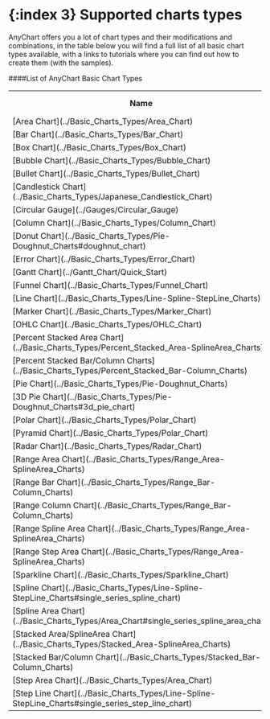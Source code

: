 {:index 3}
Supported charts types
======================
AnyChart offers you a lot of chart types and their modifications and combinations, 
in the table below you will find a full list of all basic chart types available, 
with a links to tutorials where you can find out how to create them (with the samples).
  
    
####List of AnyChart Basic Chart Types
<table width="700px" class="dtTABLE">
<tr><th width="315px">Name</th><th width="58px">Single Series</th> <th width="56px">Multi Series</th></tr>
<tr><td>[Area Chart](../Basic_Charts_Types/Area_Chart)</td><td>Yes</td><td>Yes</td></tr>
<tr><td>[Bar Chart](../Basic_Charts_Types/Bar_Chart)</td><td>Yes</td><td>Yes</td></tr>
<tr><td>[Box Chart](../Basic_Charts_Types/Box_Chart)</td><td>Yes</td><td>Yes</td></tr>
<tr><td>[Bubble Chart](../Basic_Charts_Types/Bubble_Chart)</td><td>Yes</td><td>Yes</td></tr>
<tr><td>[Bullet Chart](../Basic_Charts_Types/Bullet_Chart)</td><td>Yes</td><td>No</td></tr>
<tr><td>[Candlestick Chart](../Basic_Charts_Types/Japanese_Candlestick_Chart)</td><td>Yes</td><td>Yes</td></tr>
<tr><td>[Circular Gauge](../Gauges/Circular_Gauge)</td><td></td><td></td></tr>
<tr><td>[Column Chart](../Basic_Charts_Types/Column_Chart)</td><td>Yes</td><td>Yes</td></tr>
<tr><td>[Donut Chart](../Basic_Charts_Types/Pie-Doughnut_Charts#doughnut_chart)</td><td>Yes</td><td>No</td></tr>
<tr><td>[Error Chart](../Basic_Charts_Types/Error_Chart)</td><td>Yes</td><td>No</td></tr>
<tr><td>[Gantt Chart](../Gantt_Chart/Quick_Start)</td><td></td><td></td></tr>
<tr><td>[Funnel Chart](../Basic_Charts_Types/Funnel_Chart)</td><td>Yes</td><td>No</td></tr>
<tr><td>[Line Chart](../Basic_Charts_Types/Line-Spline-StepLine_Charts)</td><td>Yes</td><td>Yes</td></tr>
<tr><td>[Marker Chart](../Basic_Charts_Types/Marker_Chart)</td><td>Yes</td><td>Yes</td></tr>
<tr><td>[OHLC Chart](../Basic_Charts_Types/OHLC_Chart)</td><td>Yes</td><td>Yes</td></tr>
<tr><td>[Percent Stacked Area Chart](../Basic_Charts_Types/Percent_Stacked_Area-SplineArea_Charts)</td><td>Yes</td><td>Yes</td></tr>
<tr><td>[Percent Stacked Bar/Column Charts](../Basic_Charts_Types/Percent_Stacked_Bar-Column_Charts)</td><td>Yes</td><td>Yes</td></tr>
<tr><td>[Pie Chart](../Basic_Charts_Types/Pie-Doughnut_Charts)</td><td>Yes</td><td>No</td></tr>
<tr><td>[3D Pie Chart](../Basic_Charts_Types/Pie-Doughnut_Charts#3d_pie_chart)</td><td>Yes</td><td>No</td></tr>
<tr><td>[Polar Chart](../Basic_Charts_Types/Polar_Chart)</td><td>Yes</td><td>Yes</td></tr>
<tr><td>[Pyramid Chart](../Basic_Charts_Types/Polar_Chart)</td><td>Yes</td><td>No</td></tr>
<tr><td>[Radar Chart](../Basic_Charts_Types/Radar_Chart)</td><td>Yes</td><td>Yes</td></tr>
<tr><td>[Range Area Chart](../Basic_Charts_Types/Range_Area-SplineArea_Charts)</td><td>Yes</td><td>Yes</td></tr>
<tr><td>[Range Bar Chart](../Basic_Charts_Types/Range_Bar-Column_Charts)</td><td>Yes</td><td>Yes</td></tr>
<tr><td>[Range Column Chart](../Basic_Charts_Types/Range_Bar-Column_Charts)</td><td>Yes</td><td>Yes</td></tr>
<tr><td>[Range Spline Area Chart](../Basic_Charts_Types/Range_Area-SplineArea_Charts)</td><td>Yes</td><td>Yes</td</tr>
<tr><td>[Range Step Area Chart](../Basic_Charts_Types/Range_Area-SplineArea_Charts)</td><td>Yes</td><td>Yes</td></tr>
<tr><td>[Sparkline Chart](../Basic_Charts_Types/Sparkline_Chart)</td><td>Yes</td><td>Yes</td></tr>
<tr><td>[Spline Chart](../Basic_Charts_Types/Line-Spline-StepLine_Charts#single_series_spline_chart)</td><td>Yes</td><td>Yes</td></tr>    
<tr><td>[Spline Area Chart](../Basic_Charts_Types/Area_Chart#single_series_spline_area_chart)</td><td>Yes</td><td>Yes</td></tr> 
<tr><td>[Stacked Area/SplineArea Chart](../Basic_Charts_Types/Stacked_Area-SplineArea_Charts)</td><td>Yes</td><td>Yes</td></tr>
<tr><td>[Stacked Bar/Column Chart](../Basic_Charts_Types/Stacked_Bar-Column_Charts)</td><td>Yes</td><td>Yes</td></tr>
<tr><td>[Step Area Chart](../Basic_Charts_Types/Area_Chart)</td><td>Yes</td><td>Yes</td></tr> 
<tr><td>[Step Line Chart](../Basic_Charts_Types/Line-Spline-StepLine_Charts#single_series_step_line_chart)</td><td>Yes</td><td>Yes</td></tr>                                                            
</table>
